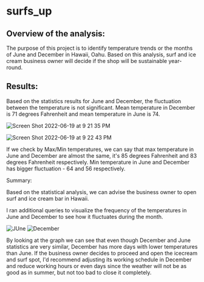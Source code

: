 # surfs_up
## Overview of the analysis:
The purpose of this project is to identify temperature trends or the months of June and December in Hawaii, Oahu. Based on this analysis, surf and ice cream business owner will decide  if the shop will be  sustainable year-round.

## Results:
Based on the statistics results for June and December, the fluctuation between the temperature is not significant. Mean temperature in December is 71 degrees Fahrenheit and mean temperature in June is 74. 

![Screen Shot 2022-06-19 at 9 21 35 PM](https://user-images.githubusercontent.com/103322251/174509334-6291d351-bf1b-4527-955c-aae3d0b6d7b3.png)

![Screen Shot 2022-06-19 at 9 22 43 PM](https://user-images.githubusercontent.com/103322251/174509400-59e71e98-085c-4596-8c66-9a15a2660a31.png)

If we check by Max/Min temperatures, we can say that max temperature in June and December are almost the same, it's 85 degrees Fahrenheit and  83 degrees Fahrenheit respectively. Min temperature in June and December has bigger fluctuation - 64 and 56 respectively. 

Summary: 

Based on the statistical analysis,  we can advise the business owner to  open surf and ice cream bar  in Hawaii. 

I ran additional queries to visualize the frequency of the temperatures in June and December to see how it fluctuates during the month. 

![JUne ](https://user-images.githubusercontent.com/103322251/174510137-a9d6372d-839d-4478-874d-b1c6e4b6dc05.png)
![December](https://user-images.githubusercontent.com/103322251/174510159-05a90c9f-1b63-4e3b-83cf-0fdff47aa44a.png)

By looking at the graph we can see that even though December and June  statistics are  very similar, December  has more days with lower temperatures than June. If the business owner decides to proceed and open the icecream and  surf spot, I'd recommend adjusting its working schedule in December and reduce working hours or even days since the weather will not be as good as in summer,  but not too bad to close it completely.






